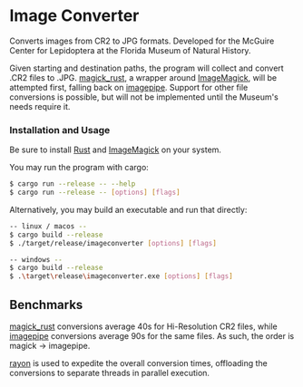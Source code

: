 # Image Converter

Converts images from CR2 to JPG formats. Developed for the McGuire Center for Lepidoptera at the Florida Museum of Natural History.

Given starting and destination paths, the program will collect and convert .CR2 files to .JPG. [magick_rust](https://github.com/nlfiedler/magick-rust), a wrapper around [ImageMagick](https://imagemagick.org/index.php), will be attempted first, falling back on [imagepipe](https://github.com/pedrocr/imagepipe). Support for other file conversions is possible, but will not be implemented until the Museum's needs require it.

### Installation and Usage

Be sure to install [Rust](https://www.rust-lang.org/) and [ImageMagick](https://imagemagick.org/index.php) on your system.

You may run the program with cargo:

```bash
$ cargo run --release -- --help
$ cargo run --release -- [options] [flags]
```

Alternatively, you may build an executable and run that directly:

```bash
-- linux / macos --
$ cargo build --release
$ ./target/release/imageconverter [options] [flags]

-- windows --
$ cargo build --release
$ .\target\release\imageconverter.exe [options] [flags]
```

## Benchmarks

[magick_rust](https://github.com/nlfiedler/magick-rust) conversions average 40s for Hi-Resolution CR2 files, while [imagepipe](https://github.com/pedrocr/imagepipe) conversions average 90s for the same files. As such, the order is magick -> imagepipe.

[rayon](https://docs.rs/rayon/1.5.0/rayon/) is used to expedite the overall conversion times, offloading the conversions to separate threads in parallel execution.
